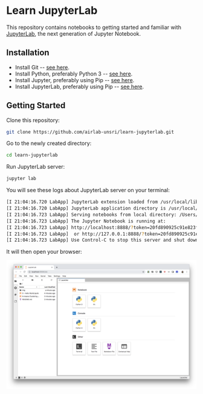 # Learn JupyterLab

This repository contains notebooks to getting started and familiar with [JupyterLab](https://jupyterlab.readthedocs.io/en/stable/index.html), the next generation of Jupyter Notebook.

## Installation

- Install Git -- [see here](https://help.github.com/en/articles/set-up-git).
- Install Python, preferably Python 3 -- [see here](https://www.python.org/downloads/).
- Install Jupyter, preferably using Pip -- [see here](https://jupyter.org/install).
- Install JupyterLab, preferably using Pip -- [see here](https://jupyterlab.readthedocs.io/en/stable/getting_started/installation.html#pip).

## Getting Started

Clone this repository:

```bash
git clone https://github.com/airlab-unsri/learn-jupyterlab.git
```

Go to the newly created directory:

```bash
cd learn-jupyterlab
```

Run JupyterLab server:

```bash
jupyter lab
```

You will see these logs about JupyterLab server on your terminal:

```bash
[I 21:04:16.720 LabApp] JupyterLab extension loaded from /usr/local/lib/python3.7/site-packages/jupyterlab
[I 21:04:16.720 LabApp] JupyterLab application directory is /usr/local/share/jupyter/lab
[I 21:04:16.723 LabApp] Serving notebooks from local directory: /Users/ariefrahmansyah/go/src/github.com/airlab-unsri/learn-jupyterlab
[I 21:04:16.723 LabApp] The Jupyter Notebook is running at:
[I 21:04:16.723 LabApp] http://localhost:8888/?token=20fd890925c91e823f2a3da3e9b4acc122784a0584a354d3
[I 21:04:16.723 LabApp]  or http://127.0.0.1:8888/?token=20fd890925c91e823f2a3da3e9b4acc122784a0584a354d3
[I 21:04:16.723 LabApp] Use Control-C to stop this server and shut down all kernels (twice to skip confirmation).
```

It will then open your browser:

![helloworld](img/helloworld.png)
